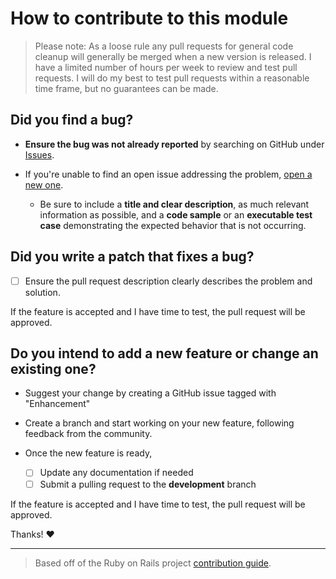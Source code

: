 # How to contribute to this module

> Please note: As a loose rule any pull requests for general code cleanup will generally be merged when a new version is released. I have a limited number of hours per week to review and test pull requests. I will do my best to test pull requests within a reasonable time frame, but no guarantees can be made.

## **Did you find a bug?**

* **Ensure the bug was not already reported** by searching on GitHub under [Issues](https://github.com/Celerium/Celerium.Auvik/issues).

* If you're unable to find an open issue addressing the problem, [open a new one](https://github.com/Celerium/Celerium.Auvik/issues/new/choose).
  * Be sure to include a **title and clear description**, as much relevant information as possible, and a **code sample** or an **executable test case** demonstrating the expected behavior that is not occurring.

## **Did you write a patch that fixes a bug?**

* [ ] Ensure the pull request description clearly describes the problem and solution.

If the feature is accepted and I have time to test, the pull request will be approved.

## **Do you intend to add a new feature or change an existing one?**

* Suggest your change by creating a GitHub issue tagged with "Enhancement"

* Create a branch and start working on your new feature, following feedback from the community.

* Once the new feature is ready,

  * [ ] Update any documentation if needed
  * [ ] Submit a pulling request to the **development** branch

If the feature is accepted and I have time to test, the pull request will be approved.

Thanks! :heart:

---

> Based off of the Ruby on Rails project [contribution guide](https://github.com/rails/rails/blob/master/CONTRIBUTING.md).
